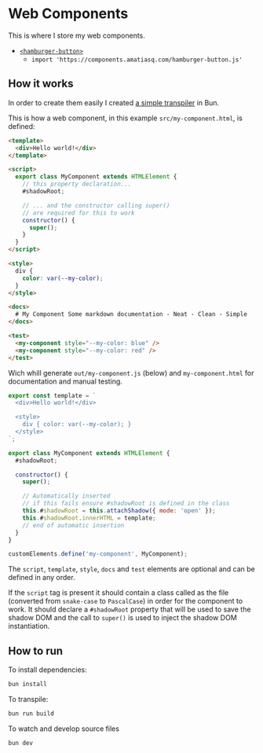# Web Components

This is where I store my web components.

- [`<hamburger-button>`](https://components.amatiasq.com/hamburger-button.html)
  - `import 'https://components.amatiasq.com/hamburger-button.js'`

## How it works

In order to create them easily I created [a simple transpiler](./scripts/convert-to-js.ts) in Bun.

This is how a web component, in this example `src/my-component.html`, is defined:

```html
<template>
  <div>Hello world!</div>
</template>

<script>
  export class MyComponent extends HTMLElement {
    // this property declaration...
    #shadowRoot;

    // ... and the constructor calling super()
    // are required for this to work
    constructor() {
      super();
    }
  }
</script>

<style>
  div {
    color: var(--my-color);
  }
</style>

<docs>
  # My Component Some markdown documentation - Neat - Clean - Simple
</docs>

<test>
  <my-component style="--my-color: blue" />
  <my-component style="--my-color: red" />
</test>
```

Wich whill generate `out/my-component.js` (below) and `my-component.html` for documentation and manual testing.

```js
export const template = `
  <div>Hello world!</div>

  <style>
    div { color: var(--my-color); }
  </style>
`;

export class MyComponent extends HTMLElement {
  #shadowRoot;

  constructor() {
    super();

    // Automatically inserted
    // if this fails ensure #shadowRoot is defined in the class
    this.#shadowRoot = this.attachShadow({ mode: 'open' });
    this.#shadowRoot.innerHTML = template;
    // end of automatic insertion
  }
}

customElements.define('my-component', MyComponent);
```

The `script`, `template`, `style`, `docs` and `test` elements are optional and can be defined in any order.

If the `script` tag is present it should contain a class called as the file (converted from `snake-case` to `PascalCase`) in order for the component to work.
It should declare a `#shadowRoot` property that will be used to save the shadow DOM and the call to `super()` is used to inject the shadow DOM instantiation.

## How to run

To install dependencies:

```bash
bun install
```

To transpile:

```bash
bun run build
```

To watch and develop source files

```bash
bun dev
```
